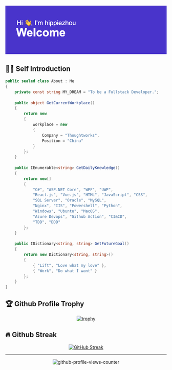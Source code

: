 <!--
**hippieZhou/hippieZhou** is a ✨ _special_ ✨ repository because its `README.md` (this file) appears on your GitHub profile.

Here are some ideas to get you started:

- 🔭 I’m currently working on ...
- 🌱 I’m currently learning ...
- 👯 I’m looking to collaborate on ...
- 🤔 I’m looking for help with ...
- 💬 Ask me about ...
- 📫 How to reach me: ...
- 😄 Pronouns: ...
- ⚡ Fun fact: ...
-->

<p align="center"><a href="https://hippiezhou.dev"><img alt="Hello, I'm hippiezhou. I like open source!" src="./assets/gh-readme-header.png" /></a></p>

## 👨‍💻 Self Introduction

```csharp
public sealed class About : Me
{
    private const string MY_DREAM = "To be a Fullstack Developer.";

    public object GetCurrentWorkplace()
    {
        return new
        {
            workplace = new
            {
                Company = "Thoughtworks",
                Position = "China"
            }
        };
    }

    public IEnumerable<string> GetDailyKnowledge()
    {
        return new[]
        {
            "C#", "ASP.NET Core", "WPF", "UWP",
            "React.js", "Vue.js", "HTML", "JavaScript", "CSS",
            "SQL Server", "Oracle", "MySQL",
            "Nginx", "IIS", "Powershell", "Python",
            "Windows", "Ubuntu", "MacOS",
            "Azure Devops", "Github Action", "CI&CD",
            "TDD", "DDD"
        };
    }

    public IDictionary<string, string> GetFutureGoal()
    {
        return new Dictionary<string, string>()
        {
            { "Lift", "Love what my love" },
            { "Work", "Do what I want" }
        };
    }
}
```

## 🏆 Github Profile Trophy

<div align="center">

[![trophy](https://github-profile-trophy.vercel.app/?username=hippiezhou&column=-1&no-frame=true)](https://github.com/ryo-ma/github-profile-trophy)

</div>

## 🔥 Github Streak

<div align="center">

[![GitHub Streak](https://github-readme-streak-stats.herokuapp.com/?user=hippiezhou)](https://git.io/streak-stats)

</div>

---

<div align="center">

![github-profile-views-counter](https://komarev.com/ghpvc/?username=hippiezhou)

</div>
